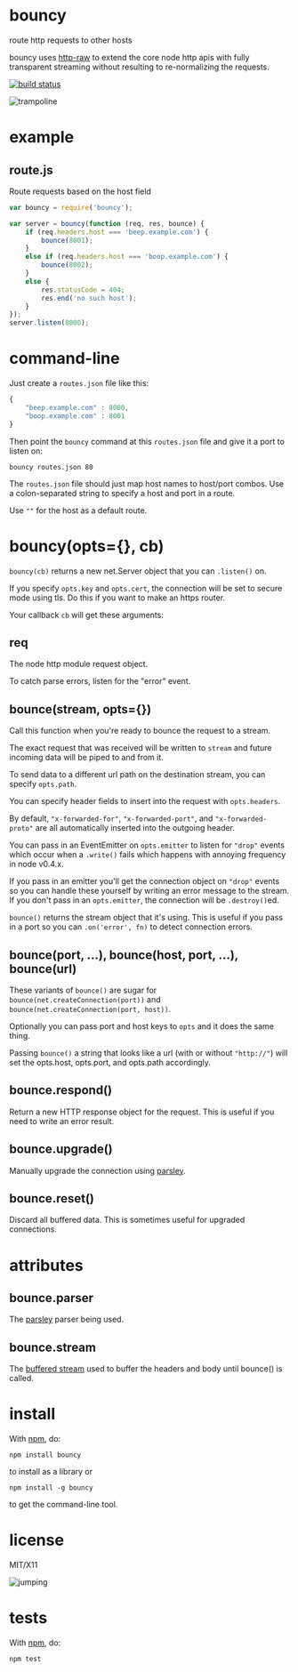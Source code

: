 # bouncy

route http requests to other hosts

bouncy uses [http-raw](http://github.com/substack/http-raw) to extend the core
node http apis with fully transparent streaming without resulting to
re-normalizing the requests.

[![build status](https://secure.travis-ci.org/substack/bouncy.png)](http://travis-ci.org/substack/bouncy)

![trampoline](http://substack.net/images/trampoline.png)

# example

## route.js

Route requests based on the host field

``` js
var bouncy = require('bouncy');

var server = bouncy(function (req, res, bounce) {
    if (req.headers.host === 'beep.example.com') {
        bounce(8001);
    }
    else if (req.headers.host === 'boop.example.com') {
        bounce(8002);
    }
    else {
        res.statusCode = 404;
        res.end('no such host');
    }
});
server.listen(8000);
```


# command-line

Just create a `routes.json` file like this:

````javascript
{
    "beep.example.com" : 8000,
    "boop.example.com" : 8001
}
````

Then point the `bouncy` command at this `routes.json` file and give it a port to
listen on:

    bouncy routes.json 80

The `routes.json` file should just map host names to host/port combos.
Use a colon-separated string to specify a host and port in a route.

Use `""` for the host as a default route.

bouncy(opts={}, cb)
===================

`bouncy(cb)` returns a new net.Server object that you can `.listen()` on.

If you specify `opts.key` and `opts.cert`, the connection will be set to secure
mode using tls. Do this if you want to make an https router.

Your callback `cb` will get these arguments:

req
---

The node http module request object.

To catch parse errors, listen for the "error" event.

bounce(stream, opts={})
-----------------------

Call this function when you're ready to bounce the request to a stream.

The exact request that was received will be written to `stream` and future
incoming data will be piped to and from it.

To send data to a different url path on the destination stream, you can specify
`opts.path`.

You can specify header fields to insert into the request with `opts.headers`.

By default, `"x-forwarded-for"`, `"x-forwarded-port"`, and `"x-forwarded-proto"`
are all automatically inserted into the outgoing header.

You can pass in an EventEmitter on `opts.emitter` to listen for `"drop"` events
which occur when a `.write()` fails which happens with annoying frequency in
node v0.4.x.

If you pass in an emitter you'll get the connection object on `"drop"` events so
you can handle these yourself by writing an error message to the stream. If you
don't pass in an `opts.emitter`, the connection will be `.destroy()`ed.

`bounce()` returns the stream object that it's using. This is useful if you pass
in a port so you can `.on('error', fn)` to detect connection errors.

bounce(port, ...), bounce(host, port, ...), bounce(url)
-------------------------------------------------------

These variants of `bounce()` are sugar for
`bounce(net.createConnection(port))`
and
`bounce(net.createConnection(port, host))`.

Optionally you can pass port and host keys to `opts` and it does the same thing.

Passing `bounce()` a string that looks like a url (with or without `"http://"`)
will set the opts.host, opts.port, and opts.path accordingly.

bounce.respond()
----------------

Return a new HTTP response object for the request.
This is useful if you need to write an error result.

bounce.upgrade()
----------------

Manually upgrade the connection using
[parsley](https://github.com/substack/node-parsley).

bounce.reset()
--------------

Discard all buffered data. This is sometimes useful for upgraded connections.

attributes
==========

bounce.parser
-------------

The [parsley](https://github.com/substack/node-parsley) parser being used.

bounce.stream
-------------

The [buffered stream](https://github.com/mikeal/morestreams) used to buffer the
headers and body until bounce() is called.

install
=======

With [npm](http://npmjs.org), do:

    npm install bouncy

to install as a library or

    npm install -g bouncy

to get the command-line tool.

license
=======

MIT/X11

![jumping](http://substack.net/images/jumping.png)

tests
=====

With [npm](http://npmjs.org), do:

    npm test
